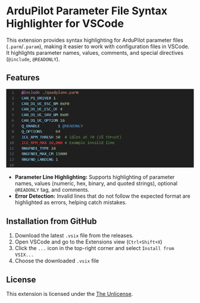 
# ArduPilot Parameter File Syntax Highlighter for VSCode

This extension provides syntax highlighting for ArduPilot parameter files
(`.parm`/`.param`), making it easier to work with configuration files in VSCode.
It highlights parameter names, values, comments, and special directives
(`@include`, `@READONLY`).

## Features

![screenshot](images/screenshot.png)

- **Parameter Line Highlighting:** Supports highlighting of parameter names,
  values (numeric, hex, binary, and quoted strings), optional `@READONLY` tag,
  and comments.
- **Error Detection:** Invalid lines that do not follow the expected format are
  highlighted as errors, helping catch mistakes.

## Installation from GitHub

1. Download the latest `.vsix` file from the releases.
2. Open VSCode and go to the Extensions view (`Ctrl+Shift+X`)
3. Click the `...` icon in the top-right corner and select `Install from
   VSIX...`
4. Choose the downloaded `.vsix` file

## License

This extension is licensed under the [The Unlicense](https://unlicense.org).
